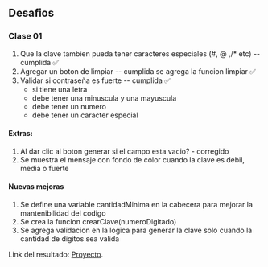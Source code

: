 ## Desafios

### Clase 01

1. Que la clave tambien pueda tener caracteres especiales (#, @ ,/* etc) -- cumplida ✅
2. Agregar un boton de limpiar -- cumplida se agrega la funcion limpiar ✅
3. Validar si contraseña es fuerte -- cumplida ✅
    - si tiene una letra
    - debe tener una minuscula y una mayuscula
    - debe tener un numero
    - debe tener un caracter especial

#### Extras:

1. Al dar clic al boton generar si el campo esta vacio? - corregido
2. Se muestra el mensaje con fondo de color cuando la clave es debil, media o fuerte


#### Nuevas mejoras

1. Se define una variable cantidadMinima en la cabecera para mejorar la mantenibilidad del codigo
2. Se crea la funcion crearClave(numeroDigitado)
3. Se agrega validacion en la logica para generar la clave solo cuando la cantidad de digitos sea valida

Link del resultado:
[Proyecto](https://sanchezluys.github.io/Inmersion-dev-javascript-proyecto-sep-2024/).
